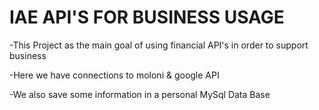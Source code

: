 # IAE API'S FOR BUSINESS USAGE
-This Project as the main goal of using financial API's in order to support business

-Here we have connections to moloni & google API

-We also save some information in a personal MySql Data Base
